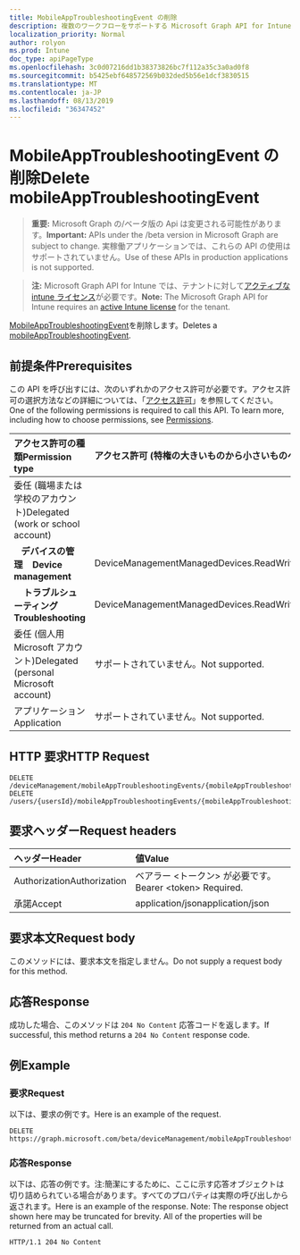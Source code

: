 ```yaml
---
title: MobileAppTroubleshootingEvent の削除
description: 複数のワークフローをサポートする Microsoft Graph API for Intune の Delete mobileAppTroubleshootingEvent メソッドについて説明します。
localization_priority: Normal
author: rolyon
ms.prod: Intune
doc_type: apiPageType
ms.openlocfilehash: 3c0d07216dd1b38373826bc7f112a35c3a0ad0f8
ms.sourcegitcommit: b5425ebf648572569b032ded5b56e1dcf3830515
ms.translationtype: MT
ms.contentlocale: ja-JP
ms.lasthandoff: 08/13/2019
ms.locfileid: "36347452"
---
```

# <a name="delete-mobileapptroubleshootingevent"></a><span data-ttu-id="9ea75-103">MobileAppTroubleshootingEvent の削除</span><span class="sxs-lookup"><span data-stu-id="9ea75-103">Delete mobileAppTroubleshootingEvent</span></span>

> <span data-ttu-id="9ea75-104">**重要:** Microsoft Graph の/ベータ版の Api は変更される可能性があります。</span><span class="sxs-lookup"><span data-stu-id="9ea75-104">**Important:** APIs under the /beta version in Microsoft Graph are subject to change.</span></span> <span data-ttu-id="9ea75-105">実稼働アプリケーションでは、これらの API の使用はサポートされていません。</span><span class="sxs-lookup"><span data-stu-id="9ea75-105">Use of these APIs in production applications is not supported.</span></span>

> <span data-ttu-id="9ea75-106">**注:** Microsoft Graph API for Intune では、テナントに対して[アクティブな intune ライセンス](https://go.microsoft.com/fwlink/?linkid=839381)が必要です。</span><span class="sxs-lookup"><span data-stu-id="9ea75-106">**Note:** The Microsoft Graph API for Intune requires an [active Intune license](https://go.microsoft.com/fwlink/?linkid=839381) for the tenant.</span></span>

<span data-ttu-id="9ea75-107">[MobileAppTroubleshootingEvent](../resources/intune-shared-mobileapptroubleshootingevent.md)を削除します。</span><span class="sxs-lookup"><span data-stu-id="9ea75-107">Deletes a [mobileAppTroubleshootingEvent](../resources/intune-shared-mobileapptroubleshootingevent.md).</span></span>

## <a name="prerequisites"></a><span data-ttu-id="9ea75-108">前提条件</span><span class="sxs-lookup"><span data-stu-id="9ea75-108">Prerequisites</span></span>
<span data-ttu-id="9ea75-p102">この API を呼び出すには、次のいずれかのアクセス許可が必要です。アクセス許可の選択方法などの詳細については、「[アクセス許可](/graph/permissions-reference)」を参照してください。</span><span class="sxs-lookup"><span data-stu-id="9ea75-p102">One of the following permissions is required to call this API. To learn more, including how to choose permissions, see [Permissions](/graph/permissions-reference).</span></span>

|<span data-ttu-id="9ea75-111">アクセス許可の種類</span><span class="sxs-lookup"><span data-stu-id="9ea75-111">Permission type</span></span>|<span data-ttu-id="9ea75-112">アクセス許可 (特権の大きいものから小さいものへ)</span><span class="sxs-lookup"><span data-stu-id="9ea75-112">Permissions (from most to least privileged)</span></span>|
|:---|:---|
|<span data-ttu-id="9ea75-113">委任 (職場または学校のアカウント)</span><span class="sxs-lookup"><span data-stu-id="9ea75-113">Delegated (work or school account)</span></span>||
|<span data-ttu-id="9ea75-114">&nbsp;&nbsp; **デバイスの管理**</span><span class="sxs-lookup"><span data-stu-id="9ea75-114">&nbsp; &nbsp; **Device management**</span></span>|<span data-ttu-id="9ea75-115">DeviceManagementManagedDevices.ReadWrite.All</span><span class="sxs-lookup"><span data-stu-id="9ea75-115">DeviceManagementManagedDevices.ReadWrite.All</span></span>|
|<span data-ttu-id="9ea75-116">&nbsp; &nbsp; **トラブルシューティング**</span><span class="sxs-lookup"><span data-stu-id="9ea75-116">&nbsp; &nbsp; **Troubleshooting**</span></span>|<span data-ttu-id="9ea75-117">DeviceManagementManagedDevices.ReadWrite.All</span><span class="sxs-lookup"><span data-stu-id="9ea75-117">DeviceManagementManagedDevices.ReadWrite.All</span></span>|
|<span data-ttu-id="9ea75-118">委任 (個人用 Microsoft アカウント)</span><span class="sxs-lookup"><span data-stu-id="9ea75-118">Delegated (personal Microsoft account)</span></span>|<span data-ttu-id="9ea75-119">サポートされていません。</span><span class="sxs-lookup"><span data-stu-id="9ea75-119">Not supported.</span></span>|
|<span data-ttu-id="9ea75-120">アプリケーション</span><span class="sxs-lookup"><span data-stu-id="9ea75-120">Application</span></span>|<span data-ttu-id="9ea75-121">サポートされていません。</span><span class="sxs-lookup"><span data-stu-id="9ea75-121">Not supported.</span></span>|

## <a name="http-request"></a><span data-ttu-id="9ea75-122">HTTP 要求</span><span class="sxs-lookup"><span data-stu-id="9ea75-122">HTTP Request</span></span>
<!-- {
  "blockType": "ignored"
}
-->
``` http
DELETE /deviceManagement/mobileAppTroubleshootingEvents/{mobileAppTroubleshootingEventId}
DELETE /users/{usersId}/mobileAppTroubleshootingEvents/{mobileAppTroubleshootingEventId}
```

## <a name="request-headers"></a><span data-ttu-id="9ea75-123">要求ヘッダー</span><span class="sxs-lookup"><span data-stu-id="9ea75-123">Request headers</span></span>
|<span data-ttu-id="9ea75-124">ヘッダー</span><span class="sxs-lookup"><span data-stu-id="9ea75-124">Header</span></span>|<span data-ttu-id="9ea75-125">値</span><span class="sxs-lookup"><span data-stu-id="9ea75-125">Value</span></span>|
|:---|:---|
|<span data-ttu-id="9ea75-126">Authorization</span><span class="sxs-lookup"><span data-stu-id="9ea75-126">Authorization</span></span>|<span data-ttu-id="9ea75-127">ベアラー &lt;トークン&gt; が必要です。</span><span class="sxs-lookup"><span data-stu-id="9ea75-127">Bearer &lt;token&gt; Required.</span></span>|
|<span data-ttu-id="9ea75-128">承諾</span><span class="sxs-lookup"><span data-stu-id="9ea75-128">Accept</span></span>|<span data-ttu-id="9ea75-129">application/json</span><span class="sxs-lookup"><span data-stu-id="9ea75-129">application/json</span></span>|

## <a name="request-body"></a><span data-ttu-id="9ea75-130">要求本文</span><span class="sxs-lookup"><span data-stu-id="9ea75-130">Request body</span></span>
<span data-ttu-id="9ea75-131">このメソッドには、要求本文を指定しません。</span><span class="sxs-lookup"><span data-stu-id="9ea75-131">Do not supply a request body for this method.</span></span>

## <a name="response"></a><span data-ttu-id="9ea75-132">応答</span><span class="sxs-lookup"><span data-stu-id="9ea75-132">Response</span></span>
<span data-ttu-id="9ea75-133">成功した場合、このメソッドは `204 No Content` 応答コードを返します。</span><span class="sxs-lookup"><span data-stu-id="9ea75-133">If successful, this method returns a `204 No Content` response code.</span></span>

## <a name="example"></a><span data-ttu-id="9ea75-134">例</span><span class="sxs-lookup"><span data-stu-id="9ea75-134">Example</span></span>

### <a name="request"></a><span data-ttu-id="9ea75-135">要求</span><span class="sxs-lookup"><span data-stu-id="9ea75-135">Request</span></span>
<span data-ttu-id="9ea75-136">以下は、要求の例です。</span><span class="sxs-lookup"><span data-stu-id="9ea75-136">Here is an example of the request.</span></span>
``` http
DELETE https://graph.microsoft.com/beta/deviceManagement/mobileAppTroubleshootingEvents/{mobileAppTroubleshootingEventId}
```

### <a name="response"></a><span data-ttu-id="9ea75-137">応答</span><span class="sxs-lookup"><span data-stu-id="9ea75-137">Response</span></span>
<span data-ttu-id="9ea75-p103">以下は、応答の例です。注:簡潔にするために、ここに示す応答オブジェクトは切り詰められている場合があります。すべてのプロパティは実際の呼び出しから返されます。</span><span class="sxs-lookup"><span data-stu-id="9ea75-p103">Here is an example of the response. Note: The response object shown here may be truncated for brevity. All of the properties will be returned from an actual call.</span></span>
``` http
HTTP/1.1 204 No Content
```







